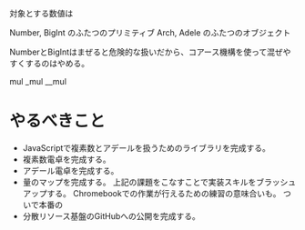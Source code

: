対象とする数値は

Number, BigInt のふたつのプリミティブ
Arch, Adele のふたつのオブジェクト

NumberとBigIntはまぜると危険的な扱いだから、コアース機構を使って混ぜやすくするのはやめる。

mul
_mul
__mul

# やるべきこと
- JavaScriptで複素数とアデールを扱うためのライブラリを完成する。
- 複素数電卓を完成する。
- アデール電卓を完成する。
- 量のマップを完成する。
上記の課題をこなすことで実装スキルをブラッシュアップする。
Chromebookでの作業が行えるための練習の意味合いも。
ついで本番の
- 分散リソース基盤のGitHubへの公開を完成する。

